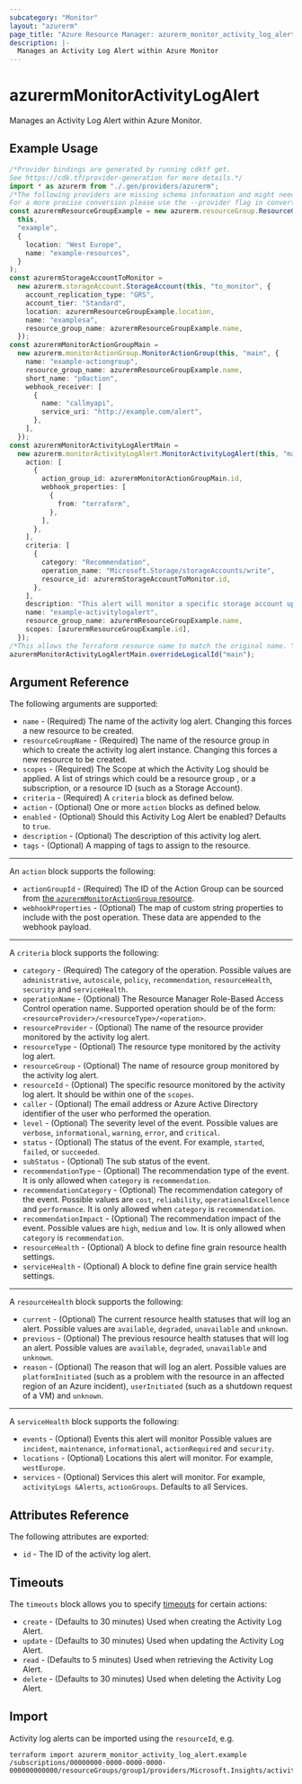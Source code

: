 ```yaml
---
subcategory: "Monitor"
layout: "azurerm"
page_title: "Azure Resource Manager: azurerm_monitor_activity_log_alert"
description: |-
  Manages an Activity Log Alert within Azure Monitor
---
```


# azurermMonitorActivityLogAlert

Manages an Activity Log Alert within Azure Monitor.

## Example Usage

```typescript
/*Provider bindings are generated by running cdktf get.
See https://cdk.tf/provider-generation for more details.*/
import * as azurerm from "./.gen/providers/azurerm";
/*The following providers are missing schema information and might need manual adjustments to synthesize correctly: azurerm.
For a more precise conversion please use the --provider flag in convert.*/
const azurermResourceGroupExample = new azurerm.resourceGroup.ResourceGroup(
  this,
  "example",
  {
    location: "West Europe",
    name: "example-resources",
  }
);
const azurermStorageAccountToMonitor =
  new azurerm.storageAccount.StorageAccount(this, "to_monitor", {
    account_replication_type: "GRS",
    account_tier: "Standard",
    location: azurermResourceGroupExample.location,
    name: "examplesa",
    resource_group_name: azurermResourceGroupExample.name,
  });
const azurermMonitorActionGroupMain =
  new azurerm.monitorActionGroup.MonitorActionGroup(this, "main", {
    name: "example-actiongroup",
    resource_group_name: azurermResourceGroupExample.name,
    short_name: "p0action",
    webhook_receiver: [
      {
        name: "callmyapi",
        service_uri: "http://example.com/alert",
      },
    ],
  });
const azurermMonitorActivityLogAlertMain =
  new azurerm.monitorActivityLogAlert.MonitorActivityLogAlert(this, "main_3", {
    action: [
      {
        action_group_id: azurermMonitorActionGroupMain.id,
        webhook_properties: [
          {
            from: "terraform",
          },
        ],
      },
    ],
    criteria: [
      {
        category: "Recommendation",
        operation_name: "Microsoft.Storage/storageAccounts/write",
        resource_id: azurermStorageAccountToMonitor.id,
      },
    ],
    description: "This alert will monitor a specific storage account updates.",
    name: "example-activitylogalert",
    resource_group_name: azurermResourceGroupExample.name,
    scopes: [azurermResourceGroupExample.id],
  });
/*This allows the Terraform resource name to match the original name. You can remove the call if you don't need them to match.*/
azurermMonitorActivityLogAlertMain.overrideLogicalId("main");

```

## Argument Reference

The following arguments are supported:

* `name` - (Required) The name of the activity log alert. Changing this forces a new resource to be created.
* `resourceGroupName` - (Required) The name of the resource group in which to create the activity log alert instance. Changing this forces a new resource to be created.
* `scopes` - (Required) The Scope at which the Activity Log should be applied. A list of strings which could be a resource group , or a subscription, or a resource ID (such as a Storage Account).
* `criteria` - (Required) A `criteria` block as defined below.
* `action` - (Optional) One or more `action` blocks as defined below.
* `enabled` - (Optional) Should this Activity Log Alert be enabled? Defaults to `true`.
* `description` - (Optional) The description of this activity log alert.
* `tags` - (Optional) A mapping of tags to assign to the resource.

***

An `action` block supports the following:

* `actionGroupId` - (Required) The ID of the Action Group can be sourced from [the `azurermMonitorActionGroup` resource](./monitor_action_group.html).
* `webhookProperties` - (Optional) The map of custom string properties to include with the post operation. These data are appended to the webhook payload.

***

A `criteria` block supports the following:

* `category` - (Required) The category of the operation. Possible values are `administrative`, `autoscale`, `policy`, `recommendation`, `resourceHealth`, `security` and `serviceHealth`.
* `operationName` - (Optional) The Resource Manager Role-Based Access Control operation name. Supported operation should be of the form: `<resourceProvider>/<resourceType>/<operation>`.
* `resourceProvider` - (Optional) The name of the resource provider monitored by the activity log alert.
* `resourceType` - (Optional) The resource type monitored by the activity log alert.
* `resourceGroup` - (Optional) The name of resource group monitored by the activity log alert.
* `resourceId` - (Optional) The specific resource monitored by the activity log alert. It should be within one of the `scopes`.
* `caller` - (Optional) The email address or Azure Active Directory identifier of the user who performed the operation.
* `level` - (Optional) The severity level of the event. Possible values are `verbose`, `informational`, `warning`, `error`, and `critical`.
* `status` - (Optional) The status of the event. For example, `started`, `failed`, or `succeeded`.
* `subStatus` - (Optional) The sub status of the event.
* `recommendationType` - (Optional) The recommendation type of the event. It is only allowed when `category` is `recommendation`.
* `recommendationCategory` - (Optional) The recommendation category of the event. Possible values are `cost`, `reliability`, `operationalExcellence` and `performance`. It is only allowed when `category` is `recommendation`.
* `recommendationImpact` - (Optional) The recommendation impact of the event. Possible values are `high`, `medium` and `low`. It is only allowed when `category` is `recommendation`.
* `resourceHealth` - (Optional) A block to define fine grain resource health settings.
* `serviceHealth` - (Optional) A block to define fine grain service health settings.

***

A `resourceHealth` block supports the following:

* `current` - (Optional) The current resource health statuses that will log an alert. Possible values are `available`, `degraded`, `unavailable` and `unknown`.
* `previous` - (Optional) The previous resource health statuses that will log an alert. Possible values are `available`, `degraded`, `unavailable` and `unknown`.
* `reason` - (Optional) The reason that will log an alert. Possible values are `platformInitiated` (such as a problem with the resource in an affected region of an Azure incident), `userInitiated` (such as a shutdown request of a VM) and `unknown`.

***

A `serviceHealth` block supports the following:

* `events` - (Optional) Events this alert will monitor Possible values are `incident`, `maintenance`, `informational`, `actionRequired` and `security`.
* `locations` - (Optional) Locations this alert will monitor. For example, `westEurope`.
* `services` - (Optional) Services this alert will monitor. For example, `activityLogs &Alerts`, `actionGroups`. Defaults to all Services.

## Attributes Reference

The following attributes are exported:

* `id` - The ID of the activity log alert.

## Timeouts

The `timeouts` block allows you to specify [timeouts](https://www.terraform.io/language/resources/syntax#operation-timeouts) for certain actions:

* `create` - (Defaults to 30 minutes) Used when creating the Activity Log Alert.
* `update` - (Defaults to 30 minutes) Used when updating the Activity Log Alert.
* `read` - (Defaults to 5 minutes) Used when retrieving the Activity Log Alert.
* `delete` - (Defaults to 30 minutes) Used when deleting the Activity Log Alert.

## Import

Activity log alerts can be imported using the `resourceId`, e.g.

```console
terraform import azurerm_monitor_activity_log_alert.example /subscriptions/00000000-0000-0000-0000-000000000000/resourceGroups/group1/providers/Microsoft.Insights/activityLogAlerts/myalertname
```
